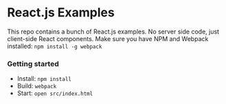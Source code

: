 React.js Examples
========================

This repo contains a bunch of React.js examples. No server side code, just client-side React components. Make sure you have NPM and Webpack installed: `npm install -g webpack`

### Getting started

* Install: `npm install`
* Build: `webpack`
* Start: `open src/index.html`

